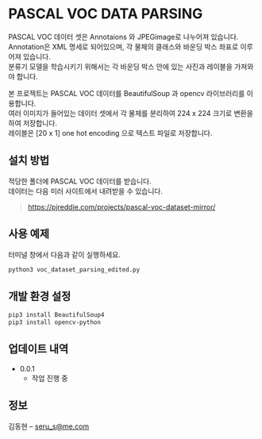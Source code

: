# PASCAL VOC DATA PARSING

  PASCAL VOC 데이터 셋은 Annotaions 와 JPEGimage로 나누어져 있습니다.  
Annotation은 XML 명세로 되어있으며,
각 물체의 클래스와 바운딩 박스 좌표로 이루어져 있습니다.  
분류기 모델을 학습시키기 위해서는 각 바운딩 박스 안에 있는 사진과 레이블을 가져와야 합니다.  

  본 프로젝트는 PASCAL VOC 데이터를 BeautifulSoup 과 opencv 라이브러리를 이용합니다.  
여러 이미지가 들어있는 데이터 셋에서 각 물체를 분리하여 224 x 224 크기로 변환을 하여 저장합니다.  
레이블은 [20 x 1] one hot encoding 으로 텍스트 파일로 저장합니다.  

## 설치 방법

적당한 폴더에 PASCAL VOC 데이터를 받습니다.  
데이터는 다음 미러 사이트에서 내려받을 수 있습니다.  
> https://pjreddie.com/projects/pascal-voc-dataset-mirror/
 
## 사용 예제
터미널 창에서 다음과 같이 실행하세요.
```sh
python3 voc_dataset_parsing_edited.py
```
## 개발 환경 설정
 
 
```sh
pip3 install BeautifulSoup4
pip3 install opencv-python
```
 
## 업데이트 내역

* 0.0.1
    * 작업 진행 중
 
## 정보

김동현 – seru_s@me.com


<!-- Markdown link & img dfn's -->
[npm-image]: https://img.shields.io/npm/v/datadog-metrics.svg?style=flat-square
[npm-url]: https://npmjs.org/package/datadog-metrics
[npm-downloads]: https://img.shields.io/npm/dm/datadog-metrics.svg?style=flat-square
[travis-image]: https://img.shields.io/travis/dbader/node-datadog-metrics/master.svg?style=flat-square
[travis-url]: https://travis-ci.org/dbader/node-datadog-metrics
[wiki]: https://github.com/yourname/yourproject/wiki
